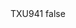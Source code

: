 <?xml version="1.0" encoding="UTF-8"?>
<CustomMetadata xmlns="http://soap.sforce.com/2006/04/metadata">
    <label>TXU941</label>
    <protected>false</protected>
</CustomMetadata>
